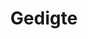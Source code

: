 ---
title: Gedigte
layout: collection
permalink: /portfolio/
collection: portfolio
entries_layout: collection

classes: wide
---